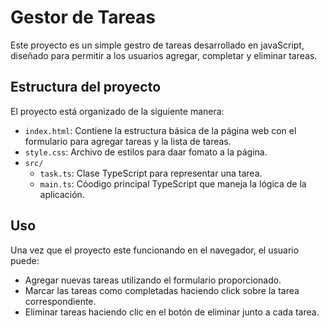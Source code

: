 # Gestor de Tareas

Este proyecto es un simple gestro de tareas desarrollado en javaScript, diseñado para permitir a los usuarios agregar, completar y eliminar tareas.

## Estructura del proyecto

El proyecto está organizado de la siguiente manera:

- `index.html`: Contiene la estructura básica de la página web con el formulario para agregar tareas y la lista de tareas.
- `style.css`: Archivo de estilos para daar fomato a la página.
- `src/`
    - `task.ts`: Clase TypeScript para representar una tarea.
    - `main.ts`: Cóodigo principal TypeScript que maneja la lógica de la aplicación.

## Uso
Una vez que el proyecto este funcionando en el navegador, el usuario puede:

- Agregar nuevas tareas utilizando el formulario proporcionado.
- Marcar las tareas como completadas haciendo click sobre la tarea correspondiente.
- Eliminar tareas haciendo clic en el botón de eliminar junto a cada tarea.
